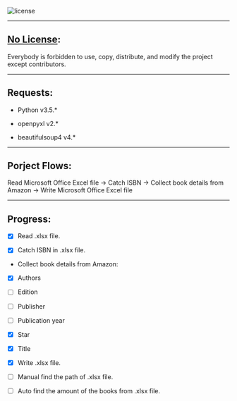 ![license][1]

[1]: https://img.shields.io/badge/license-no%20license-blue.svg
***

## [No License](https://choosealicense.com/no-license/):

Everybody is forbidden to use, copy, distribute, and modify the project except contributors.

***

## Requests:

- Python v3.5.*

- openpyxl v2.*

- beautifulsoup4 v4.*

***

## Porject Flows:

Read Microsoft Office Excel file -> Catch ISBN -> Collect book details from Amazon -> Write Microsoft Office Excel file

***

## Progress:

- [x] Read .xlsx file.

- [x] Catch ISBN in .xlsx file.

- Collect book details from Amazon:

- [x] Authors

- [ ] Edition

- [ ] Publisher

- [ ] Publication year

- [x] Star

- [x] Title

-  [x] Write .xlsx file.

- [ ] Manual find the path of .xlsx file.

- [ ] Auto find the amount of the books from .xlsx file.
